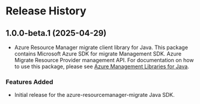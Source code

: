 # Release History

## 1.0.0-beta.1 (2025-04-29)

- Azure Resource Manager migrate client library for Java. This package contains Microsoft Azure SDK for migrate Management SDK. Azure Migrate Resource Provider management API. For documentation on how to use this package, please see [Azure Management Libraries for Java](https://aka.ms/azsdk/java/mgmt).
### Features Added

- Initial release for the azure-resourcemanager-migrate Java SDK.
